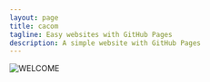 ```yaml
---
layout: page
title: cacom
tagline: Easy websites with GitHub Pages
description: A simple website with GitHub Pages
---
```

![WELCOME](http://i.imgur.com/p2EzFor.jpg)
